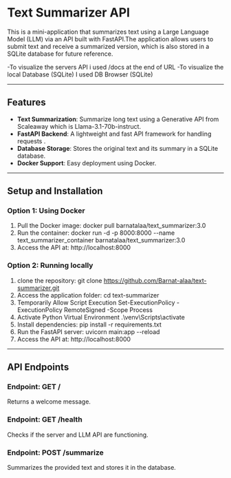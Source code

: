 # Text Summarizer API

This is a mini-application that summarizes text using a Large Language Model (LLM) via an API built with FastAPI.The application allows users to submit text and receive a summarized version, which is also stored in a SQLite database for future reference.

-To visualize the servers API i used /docs at the end of URL
-To visualize the local Database (SQLite) I used DB Browser (SQLite) 

---

## **Features**
- **Text Summarization**: Summarize long text using a Generative API from Scaleaway which is Llama-3.1-70b-instruct.
- **FastAPI Backend**: A lightweight and fast API framework for handling requests .
- **Database Storage**: Stores the original text and its summary in a SQLite database.
- **Docker Support**: Easy deployment using Docker.

---
## **Setup and Installation**
### **Option 1: Using Docker**
1. Pull the Docker image:
docker pull barnatalaa/text_summarizer:3.0
2. Run the container:
docker run -d -p 8000:8000 --name text_summarizer_container barnatalaa/text_summarizer:3.0
3. Access the API at:
http://localhost:8000
### **Option 2: Running locally**
1. clone the repository:
git clone https://github.com/Barnat-alaa/text-summarizer.git
2. Access the application folder:
cd text-summarizer
3. Temporarily Allow Script Execution
Set-ExecutionPolicy -ExecutionPolicy RemoteSigned -Scope Process
4. Activate Python Virtual Environment
.\venv\Scripts\activate 
5. Install dependencies:
pip install -r requirements.txt
6. Run the FastAPI server:
uvicorn main:app --reload 
7. Access the API at:
http://localhost:8000

---
## **API Endpoints**
### **Endpoint: GET /**
Returns a welcome message.
### **Endpoint: GET /health**
Checks if the server and LLM API are functioning.
### **Endpoint: POST /summarize**
Summarizes the provided text and stores it in the database.
